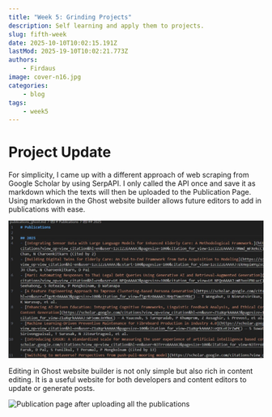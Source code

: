 ```yaml
---
title: "Week 5: Grinding Projects"
description: Self learning and apply them to projects.
slug: fifth-week
date: 2025-10-10T10:02:15.191Z
lastMod: 2025-19-10T10:02:21.773Z
authors:
    - Firdaus
image: cover-n16.jpg
categories:
    - blog
tags: 
    - week5
---
```


# Project Update

For simplicity, I came up with a different approach of web scraping from Google Scholar by using SerpAPI. I only called the API once and save it as markdown which the texts will then be uploaded to the Publication Page. Using markdown in the Ghost website builder allows future editors to add in publications with ease.

![Publications before uploading to ghost website](md_pubs.jpg)

Editing in Ghost website builder is not only simple but also rich in content editing. It is a useful website for both developers and content editors to update or generate posts. 

![Publication page after uploading all the publications](ic2_pubs.jpg)